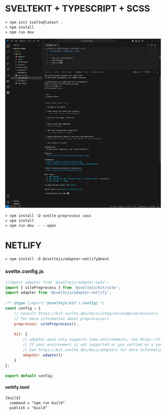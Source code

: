 # SVELTEKIT + TYPESCRIPT + SCSS

```
> npm init svelte@latest .
> npm install
> npm run dev
```

![alt text](./documents/setting.png)

```
> npm install -D svelte-preprocess sass
> npm install
> npm run dev -- --open
```

# NETLIFY

```
> npm install -D @sveltejs/adapter-netlify@next
```

### svelte.config.js

```javascript
//import adapter from '@sveltejs/adapter-auto';
import { vitePreprocess } from '@sveltejs/kit/vite';
import adapter from '@sveltejs/adapter-netlify';

/** @type {import('@sveltejs/kit').Config} */
const config = {
	// Consult https://kit.svelte.dev/docs/integrations#preprocessors
	// for more information about preprocessors
	preprocess: vitePreprocess(),

	kit: {
		// adapter-auto only supports some environments, see https://kit.svelte.dev/docs/adapter-auto for a list.
		// If your environment is not supported or you settled on a specific environment, switch out the adapter.
		// See https://kit.svelte.dev/docs/adapters for more information about adapters.
		adapter: adapter()
	}
};

export default config;
```

#### netlify.toml

```
[build]
  command = "npm run build"
  publish = "build"
```
